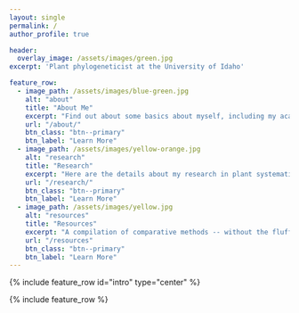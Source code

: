 ```yaml
---
layout: single
permalink: /
author_profile: true

header:
  overlay_image: /assets/images/green.jpg
excerpt: 'Plant phylogeneticist at the University of Idaho'

feature_row:
  - image_path: /assets/images/blue-green.jpg
    alt: "about"
    title: "About Me"
    excerpt: "Find out about some basics about myself, including my academic history, and hobbies."
    url: "/about/"
    btn_class: "btn--primary"
    btn_label: "Learn More"
  - image_path: /assets/images/yellow-orange.jpg
    alt: "research"
    title: "Research"
    excerpt: "Here are the details about my research in plant systematics, phylogenetics, and evolution."
    url: "/research/"
    btn_class: "btn--primary"
    btn_label: "Learn More"
  - image_path: /assets/images/yellow.jpg
    alt: "resources"
    title: "Resources"
    excerpt: "A compilation of comparative methods -- without the fluff. For experts and plebs alike."
    url: "/resources"
    btn_class: "btn--primary"
    btn_label: "Learn More"
---
```


{% include feature_row id="intro" type="center" %}

{% include feature_row %}
